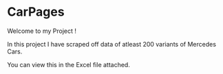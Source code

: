 # CarPages
Welcome to my Project !

In this project I have scraped off data of atleast 200 variants of Mercedes Cars.

You can view this in the Excel file attached. 
